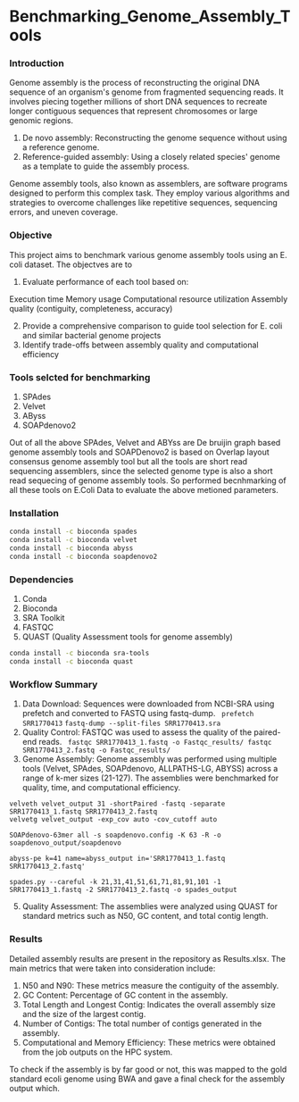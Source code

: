 # Benchmarking_Genome_Assembly_Tools

### Introduction
Genome assembly is the process of reconstructing the original DNA sequence of an organism's genome from fragmented sequencing reads. It involves piecing together millions of short DNA sequences to recreate longer contiguous sequences that represent chromosomes or large genomic regions.

1. De novo assembly: Reconstructing the genome sequence without using a reference genome.
2. Reference-guided assembly: Using a closely related species' genome as a template to guide the assembly process.

Genome assembly tools, also known as assemblers, are software programs designed to perform this complex task. They employ various algorithms and strategies to overcome challenges like repetitive sequences, sequencing errors, and uneven coverage.

### Objective
This project aims to benchmark various genome assembly tools using an E. coli dataset. The objectves are to

1. Evaluate performance of each tool based on:

Execution time
Memory usage
Computational resource utilization
Assembly quality (contiguity, completeness, accuracy)

2. Provide a comprehensive comparison to guide tool selection for E. coli and similar bacterial genome projects
3. Identify trade-offs between assembly quality and computational efficiency

### Tools selcted for benchmarking
1. SPAdes
2. Velvet
3. AByss
4. SOAPdenovo2

Out of all the above SPAdes, Velvet and ABYss are De bruijin graph based genome assembly tools and SOAPDenovo2 is based on Overlap layout consensus genome assembly tool but all the tools are short read sequencing assemblers, since the selected genome type is also a short read sequecing of genome assembly tools. So performed becnhmarking of all these tools on E.Coli Data to evaluate the above metioned parameters.

### Installation
```bash
conda install -c bioconda spades
conda install -c bioconda velvet
conda install -c bioconda abyss
conda install -c bioconda soapdenovo2
```
### Dependencies
1. Conda
2. Bioconda
3. SRA Toolkit
4. FASTQC
5. QUAST (Quality Assessment tools for genome assembly)
```bash
conda install -c bioconda sra-tools
conda install -c bioconda quast
```
### Workflow Summary
1. Data Download: Sequences were downloaded from NCBI-SRA using prefetch and converted to FASTQ using fastq-dump. ``` prefetch SRR1770413``` ```fastq-dump --split-files SRR1770413.sra```
2. Quality Control: FASTQC was used to assess the quality of the paired-end reads. ``` fastqc SRR1770413_1.fastq -o Fastqc_results/
fastqc SRR1770413_2.fastq -o Fastqc_results/```
3. Genome Assembly: Genome assembly was performed using multiple tools (Velvet, SPAdes, SOAPdenovo, ALLPATHS-LG, ABYSS) across a range of k-mer sizes (21-127). The assemblies were    benchmarked for quality, time, and computational efficiency.
```
velveth velvet_output 31 -shortPaired -fastq -separate SRR1770413_1.fastq SRR1770413_2.fastq
velvetg velvet_output -exp_cov auto -cov_cutoff auto
```
```
SOAPdenovo-63mer all -s soapdenovo.config -K 63 -R -o soapdenovo_output/soapdenovo 
```
```
abyss-pe k=41 name=abyss_output in='SRR1770413_1.fastq SRR1770413_2.fastq'
```
```
spades.py --careful -k 21,31,41,51,61,71,81,91,101 -1 SRR1770413_1.fastq -2 SRR1770413_2.fastq -o spades_output
```
5. Quality Assessment: The assemblies were analyzed using QUAST for standard metrics such as N50, GC content, and total contig length.

### Results
Detailed assembly results are present in the repository as Results.xlsx. 
The main metrics that were taken into consideration include:
1. N50 and N90: These metrics measure the contiguity of the assembly.
2. GC Content: Percentage of GC content in the assembly.
3. Total Length and Longest Contig: Indicates the overall assembly size and the size of the largest contig.
4. Number of Contigs: The total number of contigs generated in the assembly.
5. Computational and Memory Efficiency: These metrics were obtained from the job outputs on the HPC system.

To check if the assembly is by far good or not, this was mapped to the gold standard ecoli genome using BWA and gave a final check for the assembly output which. 
